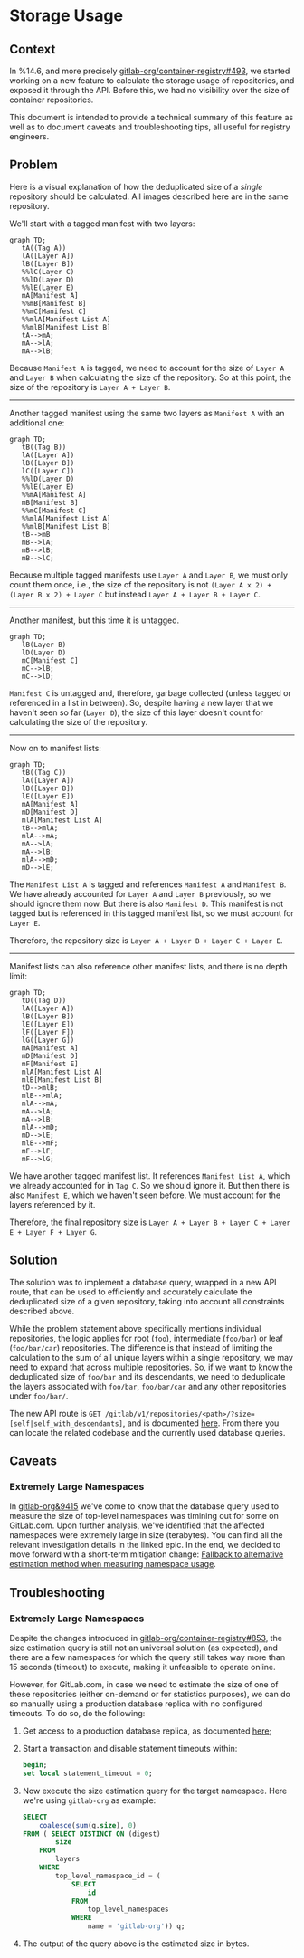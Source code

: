 # Storage Usage

## Context

<!-- markdownlint-disable-next-line MD044 -->
In %14.6, and more precisely [gitlab-org/container-registry#493](https://gitlab.com/gitlab-org/container-registry/-/issues/493), we started working on a new feature to calculate the storage usage of repositories, and exposed it through the API. Before this, we had no visibility over the size of container repositories.

This document is intended to provide a technical summary of this feature as well as to document caveats and troubleshooting tips, all useful for registry engineers.

## Problem

Here is a visual explanation of how the deduplicated size of a _single_ repository should be calculated. All images described here are in the same repository.

We'll start with a tagged manifest with two layers:

```mermaid
graph TD;
   tA((Tag A))
   lA([Layer A])
   lB([Layer B])
   %%lC(Layer C)
   %%lD(Layer D)
   %%lE(Layer E)
   mA[Manifest A]
   %%mB[Manifest B]
   %%mC[Manifest C]
   %%mlA[Manifest List A]
   %%mlB[Manifest List B]
   tA-->mA;
   mA-->lA;
   mA-->lB;
```

Because `Manifest A` is tagged, we need to account for the size of `Layer A` and `Layer B` when calculating the size of the repository. So at this point, the size of the repository is `Layer A + Layer B`.

---

Another tagged manifest using the same two layers as `Manifest A` with an additional one:

```mermaid
graph TD;
   tB((Tag B))
   lA([Layer A])
   lB([Layer B])
   lC([Layer C])
   %%lD(Layer D)
   %%lE(Layer E)
   %%mA[Manifest A]
   mB[Manifest B]
   %%mC[Manifest C]
   %%mlA[Manifest List A]
   %%mlB[Manifest List B]
   tB-->mB
   mB-->lA;
   mB-->lB;
   mB-->lC;
```

Because multiple tagged manifests use `Layer A` and `Layer B`, we must only count them once, i.e., the size of the repository is not `(Layer A x 2) + (Layer B x 2) + Layer C` but instead `Layer A + Layer B + Layer C`.

---

Another manifest, but this time it is untagged.

```mermaid
graph TD;
   lB(Layer B)
   lD(Layer D)
   mC[Manifest C]
   mC-->lB;
   mC-->lD;
```

`Manifest C` is untagged and, therefore, garbage collected (unless tagged or referenced in a list in between). So, despite having a new layer that we haven't seen so far (`Layer D`), the size of this layer doesn't count for calculating the size of the repository.

---

Now on to manifest lists:

```mermaid
graph TD;
   tB((Tag C))
   lA([Layer A])
   lB([Layer B])
   lE([Layer E])
   mA[Manifest A]
   mD[Manifest D]
   mlA[Manifest List A]
   tB-->mlA;
   mlA-->mA;
   mA-->lA;
   mA-->lB;
   mlA-->mD;
   mD-->lE;
```

The `Manifest List A` is tagged and references `Manifest A` and `Manifest B`. We have already accounted for `Layer A` and `Layer B` previously, so we should ignore them now. But there is also `Manifest D`. This manifest is not tagged but is referenced in this tagged manifest list, so we must account for `Layer E`.

Therefore, the repository size is `Layer A + Layer B + Layer C + Layer E`.

---

Manifest lists can also reference other manifest lists, and there is no depth limit:

```mermaid
graph TD;
   tD((Tag D))
   lA([Layer A])
   lB([Layer B])
   lE([Layer E])
   lF([Layer F])
   lG([Layer G])
   mA[Manifest A]
   mD[Manifest D]
   mF[Manifest E]
   mlA[Manifest List A]
   mlB[Manifest List B]
   tD-->mlB;
   mlB-->mlA;
   mlA-->mA;
   mA-->lA;
   mA-->lB;
   mlA-->mD;
   mD-->lE;
   mlB-->mF;
   mF-->lF;
   mF-->lG;
```

We have another tagged manifest list. It references `Manifest List A`, which we already accounted for in `Tag C`. So we should ignore it. But then there is also `Manifest E`, which we haven't seen before. We must account for the layers referenced by it.

Therefore, the final repository size is `Layer A + Layer B + Layer C + Layer E + Layer F + Layer G`.

## Solution

The solution was to implement a database query, wrapped in a new API route, that can be used to efficiently and accurately calculate the deduplicated size of a given repository, taking into account all constraints described above.

While the problem statement above specifically mentions individual repositories, the logic applies for root (`foo`), intermediate (`foo/bar`) or leaf (`foo/bar/car`) repositories. The difference is that instead of limiting the calculation to the sum of all unique layers within a single repository, we may need to expand that across multiple repositories. So, if we want to know the deduplicated size of `foo/bar` and its descendants, we need to deduplicate the layers associated with `foo/bar`, `foo/bar/car` and any other repositories under `foo/bar/`.

The new API route is `GET /gitlab/v1/repositories/<path>/?size=[self|self_with_descendants]`, and is documented [here](spec/gitlab/api.md#get-repository-details). From there you can locate the related codebase and the currently used database queries.

## Caveats

### Extremely Large Namespaces

<!-- markdownlint-disable-next-line MD044 -->
In [gitlab-org&9415](https://gitlab.com/groups/gitlab-org/-/epics/9415) we've come to know that the database query used to measure the size of top-level namespaces was timining out for some on GitLab.com. Upon further analysis, we've identified that the affected namespaces were extremely large in size (terabytes). You can find all the relevant investigation details in the linked epic. In the end, we decided to move forward with a short-term mitigation change: [Fallback to alternative estimation method when measuring namespace usage](https://gitlab.com/gitlab-org/container-registry/-/issues/853).

## Troubleshooting

### Extremely Large Namespaces

<!-- markdownlint-disable-next-line MD044 -->
Despite the changes introduced in [gitlab-org/container-registry#853](https://gitlab.com/gitlab-org/container-registry/-/issues/853), the size estimation query is still not an universal solution (as expected), and there are a few namespaces for which the query still takes way more than 15 seconds (timeout) to execute, making it unfeasible to operate online.

However, for GitLab.com, in case we need to estimate the size of one of these repositories (either on-demand or for statistics purposes), we can do so manually using a production database replica with no configured timeouts. To do so, do the following:

1. Get access to a production database replica, as documented [here](ssh-access-for-debugging.md);
1. Start a transaction and disable statement timeouts within:

   ```sql
   begin;
   set local statement_timeout = 0;
   ```

1. Now execute the size estimation query for the target namespace. Here we're using `gitlab-org` as example:

   ```sql
   SELECT
       coalesce(sum(q.size), 0)
   FROM ( SELECT DISTINCT ON (digest)
           size
       FROM
           layers
       WHERE
           top_level_namespace_id = (
               SELECT
                   id
               FROM
                   top_level_namespaces
               WHERE
                   name = 'gitlab-org')) q;
   ```

1. The output of the query above is the estimated size in bytes.
